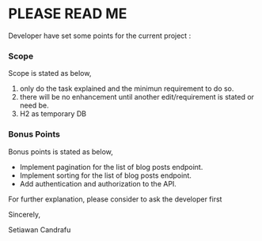 # PLEASE READ ME

Developer have set some points for the current project :
### Scope
Scope is stated as below,
1. only do the task explained and the minimun requirement to do so.
2. there will be no enhancement until another edit/requirement is stated or need be.
3. H2 as temporary DB

### Bonus Points
Bonus points is stated as below,
- Implement pagination for the list of blog posts endpoint.<v>
- Implement sorting for the list of blog posts endpoint.<v>
- Add authentication and authorization to the API.<v>





For further explanation, please consider to ask the developer first


Sincerely,

Setiawan Candrafu